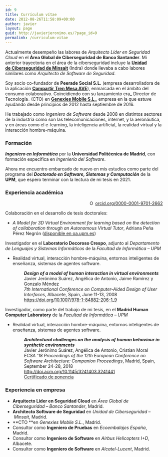 ```yaml
---
id: 9
title: Currículum vítae
date: 2012-08-26T11:58:09+00:00
author: javier
layout: page
guid: http://javierjeronimo.es/?page_id=9
permalink: /curriculum-vitae
---
```

Actualmente desempeño las labores de _Arquitecto Líder en Seguridad Cloud_ en el **Área Global de Ciberseguridad de Banco Santander**. Mi anterior trayectoria en el área de la ciberseguridad incluye la [**Unidad de Ciberseguridad de Minsait**](https://www.minsait.com/es/what-we-do/protect) (Indra) donde llevaba a cabo labores similares como _Arquitecto de Software de Seguridad_.

Soy socio co-fundador de **Peerade Social S.L.** (empresa desarrolladora de la aplicación **[Compartir Tren Mesa AVE](https://compartirtrenmesaave.com/)**), enmarcada en el ámbito del consumo colaborativo. Coincidiendo con su lanzamiento era_ Director de Tecnología_ (CTO) en **[Genexies Mobile S.L.](http://www.genexies.net "Genexies Mobile S.L.")**, empresa en la que estuve ayudando desde principios de 2012 hasta septiembre de 2016.

He trabajado como _Ingeniero de Software_ desde 2008 en distintos sectores de la industria como son las telecomunicaciones, internet, y la aeronáutica, y en áreas como el e-learning, la inteligencia artificial, la realidad virtual y la interacción hombre-máquina.

### Formación

_**Ingeniero en Informática**_ por la **Universidad Politécnica de Madrid**, con formación específica en _Ingeniería del Software_.

Ahora me encuentro embarcado de nuevo en mis estudios como parte del programa del **_Doctorado en Software, Sistemas y Computación_** de la **UPM**, que espero terminar con la lectura de mi tesis en 2021.

### Experiencia académica

<div style="text-align: right;">
  <a style="vertical-align: top;" href="https://orcid.org/0000-0001-9701-2662" target="orcid.widget" rel="noopener noreferrer"><img style="width: 1em; margin-right: .5em;" src="https://orcid.org/sites/default/files/images/orcid_16x16.png" alt="ORCID iD icon" />orcid.org/0000-0001-9701-2662</a>
</div>

Colaboración en el desarrollo de tesis doctorales:

  * _A Model for 3D Virtual Environment for learning based on the detection of collaboration through an Autonomous Virtual Tutor_, Adriana Peña Pérez Negrón ([disponible en oa.upm.es](http://oa.upm.es/1936/1/ADRIANA_PEREZ_NEGRON.pdf))

Investigador en el **Laboratorio Decoroso Crespo**, adjunto al _Departamento de Lenguajes y Sistemas Informáticos_ de la _Facultad de Informática &#8211; UPM_

  * Realidad virtual, interacción hombre-máquina, entornos inteligentes de enseñanza, sistemas de agentes software.

<p style="padding-left: 60px;">
  <strong><em>Design of a model of human interaction in virtual environments</em></strong><br /> Javier Jerónimo Suárez, Angélica de Antonio, Jaime Ramírez y Gonzalo Méndez<br /> <em>7th International Conference on Computer-Aided Design of User Interfaces</em>, Albacete, Spain, June 11-13, 2008<br /> <a href="https://doi.org/10.1007/978-1-84882-206-1_9">https://doi.org/10.1007/978-1-84882-206-1_9</a>
</p>

Investigador, como parte del trabajo de mi tesis, en el **Madrid Human Computer Laboratory** de la _Facultad de Informática &#8211; UPM_

  * Realidad virtual, interacción hombre-máquina, entornos inteligentes de enseñanza, sistemas de agentes software.

<p style="padding-left: 60px;">
  <strong><em>Architectural challenges on the analysis of human behaviour in synthetic environments</em></strong><br /> Javier Jerónimo Suárez, Angélica de Antonio, Cristian Moral<br /> <em>ECSA &#8217;18 Proceedings of the 12th European Conference on Software Architecture: Companion Proceedings</em>, Madrid, Spain, September 24-28, 2018<br /> <a href="http://doi.acm.org/10.1145/3241403.3241441">http://doi.acm.org/10.1145/3241403.3241441</a><br /> <a href="https://javierjeronimo.es/wp-content/uploads/2018/11/speakerJeronimo.pdf">Certificado de ponencia</a>
</p>

### Experiencia en empresa

  * **Arquitecto Líder en Seguridad Cloud** en _Área Global de Ciberseguridad_ &#8211; _Banco Santander_, Madrid.
  * **Architecto Software de Seguridad** en _Unidad de Ciberseguridad_ &#8211; _Minsait_, Madrid.
  * **CTO **en _Genexies Mobile S.L._, Madrid.
  * Consultor como **Ingeniero de Pruebas** en _Ecoembalajes España_, Madrid.
  * Consultor como **Ingeniero de Software** en _Airbus Helicopters I+D_, Albacete.
  * Consultor como **Ingeniero de Software** en _Alcatel-Lucent_, Madrid.